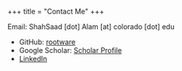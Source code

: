+++
title = "Contact Me"
+++

Email: ShahSaad [dot] Alam [at] colorado [dot] edu


- GitHub: [rootware](https://github.com/rootware)
- Google Scholar: [Scholar Profile](https://scholar.google.com/citations?user=dpsqpvYAAAAJ&hl=en)
- [LinkedIn](https://www.linkedin.com/in/shah-saad-alam-22315820/)
